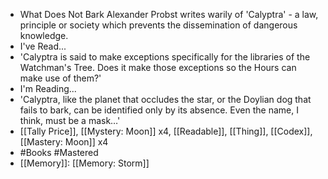 - What Does Not Bark
  Alexander Probst writes warily of 'Calyptra' - a law, principle or society which prevents the dissemination of dangerous knowledge.
- I've Read...
- 'Calyptra is said to make exceptions specifically for the libraries of the Watchman's Tree. Does it make those exceptions so the Hours can make use of them?'
- I'm Reading...
- 'Calyptra, like the planet that occludes the star, or the Doylian dog that fails to bark, can be identified only by its absence. Even the name, I think, must be a mask…'
- [[Tally Price]], [[Mystery: Moon]] x4, [[Readable]], [[Thing]], [[Codex]], [[Mastery: Moon]] x4
- #Books #Mastered
- [[Memory]]: [[Memory: Storm]]